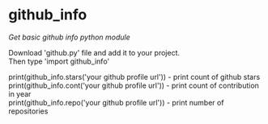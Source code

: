 # github_info
*Get basic github info python module*

Download 'github.py' file and add it to your project.<br/>
Then type 'import github_info'

print(github_info.stars('your github profile url')) - print count of github stars <br/>
print(github_info.cont('your github profile url')) - print count of contribution in year<br/>
print(github_info.repo('your github profile url')) - print number of repositories<br/>
